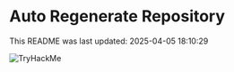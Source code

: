 # Auto Regenerate Repository

This README was last updated: 2025-04-05 18:10:29

 ![TryHackMe](https://tryhackme.com/badge/533634)